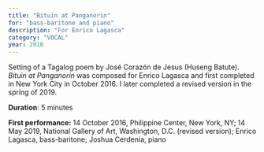 ```yaml
---
title: "Bituin at Panganorin"
for: "bass-baritone and piano"
description: "For Enrico Lagasca"
category: "VOCAL"
year: 2016
---
```


Setting of a Tagalog poem by José Corazón de Jesus (Huseng Batute). _Bituin at Panganorin_ was composed for Enrico Lagasca and first completed in New York City in October 2016. I later completed a revised version in the spring of 2019.

**Duration**: 5 minutes

**First performance:** 14 October 2016, Philippine Center, New York, NY; 14 May 2019, National Gallery of Art, Washington, D.C. (revised version); Enrico Lagasca, bass-baritone; Joshua Cerdenia, piano